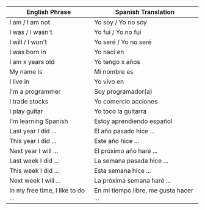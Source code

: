| English Phrase           | Spanish Translation       |
|--------------------------|---------------------------|
| I am / I am not          | Yo soy / Yo no soy        |
| I was / I wasn't         | Yo fui / Yo no fui        |
| I will / I won't         | Yo seré / Yo no seré      |
| I was born in            | Yo nací en                |
| I am x years old         | Yo tengo x años           |
| My name is               | Mi nombre es              |
| I live in                | Yo vivo en                |
| I'm a programmer         | Soy programador(a)        |
| I trade stocks           | Yo comercio acciones      |
| I play guitar            | Yo toco la guitarra       |
| I'm learning Spanish     | Estoy aprendiendo español |
| Last year I did ...      | El año pasado hice ...    |
| This year I did ...      | Este año hice ...         |
| Next year I will ...     | El próximo año haré ...   |
| Last week I did ...      | La semana pasada hice ... |
| This week I did ...      | Esta semana hice ...      |
| Next week I will ...     | La próxima semana haré ...|
| In my free time, I like to do ... | En mi tiempo libre, me gusta hacer ... |

